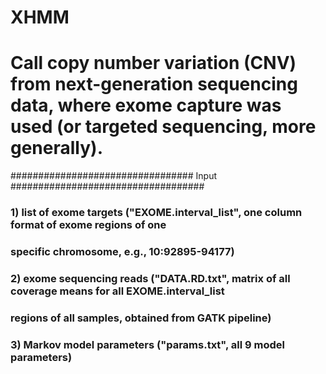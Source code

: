 # XHMM
# Call copy number variation (CNV) from next-generation sequencing data, where exome capture was used (or targeted sequencing, more generally).

################################# Input ###################################

### 1) list of exome targets ("EXOME.interval_list", one column format of exome regions of one 
###  specific chromosome, e.g., 10:92895-94177)
### 2) exome sequencing reads ("DATA.RD.txt", matrix of all coverage means for all EXOME.interval_list 
### regions of all samples, obtained from GATK pipeline)
### 3) Markov model parameters ("params.txt", all 9 model parameters)
